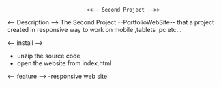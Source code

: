                               <<-- Second Project -->>

<-- Description -->
The Second Project --PortfolioWebSite--
that a project created in responsive way to work on mobile ,tablets ,pc etc...

<-- install -->
- unzip the source code 
- open the website from index.html

<-- feature -->
-responsive web site